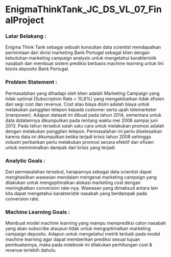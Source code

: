 # EnigmaThinkTank_JC_DS_VL_07_FinalProject

### Latar Belakang :
Enigma Think Tank sebagai sebuah konsultan data scientist mendapatkan permintaan dari divisi marketing Bank Portugal sebagai klien dengan kebutuhan marketing campaign analysis untuk mengetahui karakteristik nasabah dan membuat sistem prediksi berbasis machine learning untuk lini bisnis deposito Bank Portugal.  

### Problem Statement :
Permasalahan yang dihadapi oleh klien adalah Marketing Campaign yang tidak optimal (Subscription Rate = 10,8%) yang mengakibatkan tidak efisien dari segi cost dan revenue. Cost atau biaya disini adalah biaya untuk melakukan panggilan telepon kepada customer serta upah telemarketer (manpower). Adapun dataset ini dibuat pada tahun 2014, sementara untuk data didalamnya dikumpulkan pada rentang waktu mei 2008 sampai juni 2013. Pada tahun tersebut salah satu cara untuk melakukan promosi adalah dengan melakukan panggilan telepon. Permasalahan ini perlu diselesaikan karena data ini dikumpulkan ketika terjadi krisis tahun 2008 sehingga industri perbankan perlu melakukan promosi secara efektif dan efisien untuk meminimalkan dampak dari krisis yang terjadi.

### Analytic Goals :
Dari permasalahan tersebut, harapannya sebagai data scientist dapat menghasilkan wawasan mendalam mengenai marketing campaign yang dilakukan untuk mengoptimalkan alokasi marketing cost dengan meningkatkan conversion rate-nya. Wawasan yang dimaksud antara lain kita dapat mengetahui karakteristik nasabah yang berdampak pada conversion rate.

### Machine Learning Goals :
Membuat model machine learning yang mampu memprediksi calon nasabah yang akan subscribe ataupun tidak untuk mengoptimalkan marketing campaign deposito. Adapun untuk mengetahui metrik terbaik pada model machine learning agar dapat memberikan prediksi sesuai tujuan pembuatannya, maka pada notebook ini dilakukan perhitungan cost & revenue terlebih dahulu.
